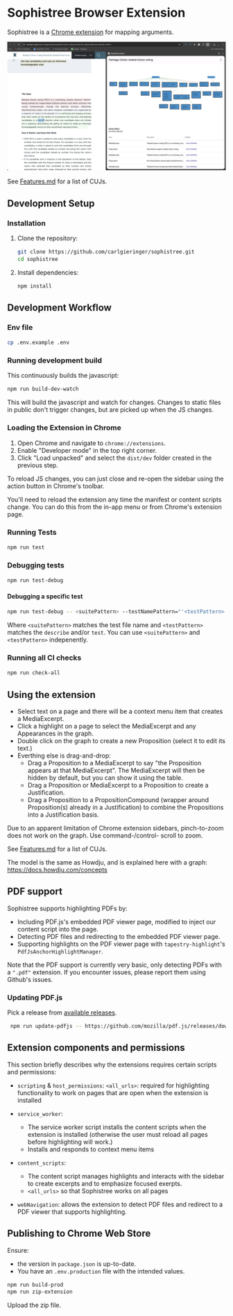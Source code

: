 # Sophistree Browser Extension

Sophistree is a
[Chrome
extension](https://chromewebstore.google.com/detail/sophistree/mjcdfjnpgilfkhnolcjellbknlehekem?pli=1)
for mapping arguments.

![screenshot](https://github.com/carlgieringer/sophistree/blob/main/packages/browser-extension/docs/screenshot.png?raw=true)

See [Features.md](https://github.com/carlgieringer/sophistree/blob/main/packages/browser-extension/docs/Features.md) for a list
of CUJs.

## Development Setup

### Installation

1. Clone the repository:

   ```sh
   git clone https://github.com/carlgieringer/sophistree.git
   cd sophistree
   ```

2. Install dependencies:

   ```sh
   npm install
   ```

## Development Workflow

### Env file

```sh
cp .env.example .env
```

### Running development build

This continuously builds the javascript:

```sh
npm run build-dev-watch
```

This will build the javascript and watch for changes. Changes to static files
in public don't trigger changes, but are picked up when the JS changes.

### Loading the Extension in Chrome

1. Open Chrome and navigate to `chrome://extensions`.
2. Enable "Developer mode" in the top right corner.
3. Click "Load unpacked" and select the `dist/dev` folder created in the previous step.

To reload JS changes, you can just close and re-open the sidebar using the action button in Chrome's
toolbar.

You'll need to reload the extension any time the manifest or content scripts
change. You can do this from the in-app menu or from Chrome's extension page.

### Running Tests

```sh
npm run test
```

### Debugging tests

```sh
npm run test-debug
```

#### Debugging a specific test

```sh
npm run test-debug -- <suitePattern> --testNamePattern="'<testPattern>'"
```

Where `<suitePattern>` matches the test file name and `<testPattern>` matches the `describe` and/or
`test`. You can use `<suitePattern>` and `<testPattern>` indepenently.

### Running all CI checks

```sh
npm run check-all
```

## Using the extension

- Select text on a page and there will be a context menu item that creates a MediaExcerpt.
- Click a highlight on a page to select the MediaExcerpt and any Appearances in the graph.
- Double click on the graph to create a new Proposition (select it to edit its text.)
- Everthing else is drag-and-drop:
  - Drag a Proposition to a MediaExcerpt to say "the Proposition appears
    at that MediaExcerpt". The MediaExcerpt will then be hidden by default, but you can
    show it using the table.
  - Drag a Proposition or MediaExcerpt to a Proposition to create a
    Justification.
  - Drag a Proposition to a PropositionCompound (wrapper around Proposition(s) already
    in a Justification) to combine the Propositions into a Justification basis.

Due to an apparent limitation of Chrome extension sidebars, pinch-to-zoom does not work on the
graph. Use command-/control- scroll to zoom.

See [Features.md](https://github.com/carlgieringer/sophistree/blob/main/packages/browser-extension/docs/Features.md) for a list
of CUJs.

The model is the same as Howdju, and is explained here with a graph:
https://docs.howdju.com/concepts

## PDF support

Sophistree supports highlighting PDFs by:

- Including PDF.js's embedded PDF viewer page, modified to inject our content script into the page.
- Detecting PDF files and redirecting to the embedded PDF viewer page.
- Supporting highlights on the PDF viewer page with `tapestry-highlight`'s `PdfJsAnchorHighlightManager`.

Note that the PDF support is currently very basic, only detecting PDFs with a `".pdf"` extension. If
you encounter issues, please report them using Github's issues.

### Updating PDF.js

Pick a release from [available releases](https://github.com/mozilla/pdf.js/releases).

```sh
 npm run update-pdfjs -- https://github.com/mozilla/pdf.js/releases/download/v4.7.76/pdfjs-4.7.76-dist.zip
```

## Extension components and permissions

This section briefly describes why the extensions requires certain scripts and permissions:

- `scripting` & `host_permissions`: `<all_urls>`: required for highlighting functionality to work on
  pages that are open when the extension is installed
- `service_worker`:
  - The service worker script installs the content scripts when the extension is installed
    (otherwise the user must reload all pages before highlighting will work.)
  - Installs and responds to context menu items
- `content_scripts`:

  - The content script manages highlights and interacts with the sidebar to create excerpts and to
    emphasize focused exerpts.
  - `<all_urls>` so that Sophistree works on all pages

- `webNavigation`: allows the extension to detect PDF files and redirect to a PDF viewer that supports
  highlighting.

## Publishing to Chrome Web Store

Ensure:

- the version in `package.json` is up-to-date.
- You have an `.env.production` file with the intended values.

```sh
npm run build-prod
npm run zip-extension
```

Upload the zip file.
